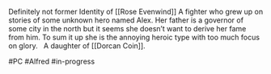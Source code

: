 Definitely not former Identity of [[Rose Evenwind]]
A fighter who grew up on stories of some unknown hero named Alex. Her father is a  governor of some city in the north but it seems she doesn’t want to derive her fame from him. To sum it up she is the annoying heroic type with too much focus on glory.
 
A daughter of [[Dorcan Coin]].

#PC #Alfred #in-progress 